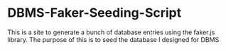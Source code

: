 # DBMS-Faker-Seeding-Script
This is a site to generate a bunch of database entries using the faker.js library. The purpose of this is to seed the database I designed for DBMS
